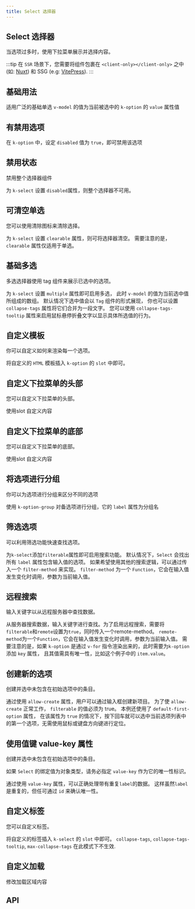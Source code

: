 ```yaml
---
title: Select 选择器
---
```


## Select 选择器

<leadInto name="KSelect" />

当选项过多时，使用下拉菜单展示并选择内容。

:::tip
在 `SSR` 场景下，您需要将组件包裹在 `<client-only></client-only>` 之中 (如: [Nuxt](https://nuxtjs.org/)) 和 SSG (e.g: [VitePress](https://vitepress.vuejs.org/)).
:::

## 基础用法

适用广泛的基础单选 `v-model` 的值为当前被选中的 `k-option` 的 `value` 属性值

<demo path="./def.vue" />

## 有禁用选项

在 `k-option` 中，设定 `disabled` 值为 `true`，即可禁用该选项

<demo path="./disabledOptionSelect.vue" />

## 禁用状态

禁用整个选择器组件

为 `k-select` 设置 `disabled`属性，则整个选择器不可用。

<demo path="./disabledSelect.vue" />

## 可清空单选

您可以使用清除图标来清除选择。

为 `k-select` 设置 `clearable` 属性，则可将选择器清空。 需要注意的是，`clearable` 属性仅适用于单选。

<demo path="./clearableSelect.vue" />

## 基础多选

多选选择器使用 tag 组件来展示已选中的选项。

为 `k-select` 设置 `multiple` 属性即可启用多选， 此时 `v-model` 的值为当前选中值所组成的数组。 默认情况下选中值会以 `Tag` 组件的形式展现， 你也可以设置 `collapse-tags` 属性将它们合并为一段文字。 您可以使用 `collapse-tags-tooltip` 属性来启用鼠标悬停折叠文字以显示具体所选值的行为。

<demo path="./multipleSelect.vue" />

## 自定义模板

你可以自定义如何来渲染每一个选项。

将自定义的 `HTML` 模板插入 `k-option` 的 `slot` 中即可。

<demo path="./customTemplateSelect.vue" />

## 自定义下拉菜单的头部

您可以自定义下拉菜单的头部。

使用slot 自定义内容

<demo path="./customHeaderSelect.vue" />

## 自定义下拉菜单的底部

您可以自定义下拉菜单的底部。

使用slot 自定义内容

<demo path="./customFooterSelect.vue" />

## 将选项进行分组

你可以为选项进行分组来区分不同的选项

使用 `k-option-group` 对备选项进行分组，它的 `label` 属性为分组名

<demo path="./groupSelect.vue" />

## 筛选选项

可以利用筛选功能快速查找选项。

为`k-select`添加`filterable`属性即可启用搜索功能。 默认情况下，`Select` 会找出所有 `label` 属性包含输入值的选项。 如果希望使用其他的搜索逻辑，可以通过传入一个 `filter-method` 来实现。 `filter-method` 为一个 `Function`，它会在输入值发生变化时调用，参数为当前输入值。

<demo path="./filterableSelect.vue" />

## 远程搜索

输入关键字以从远程服务器中查找数据。

从服务器搜索数据，输入关键字进行查找。为了启用远程搜索，需要将`filterable`和`remote`设置为`true`，同时传入一个remote-method。 `remote-method`为一个`Function`，它会在输入值发生变化时调用，参数为当前输入值。 需要注意的是，如果 `k-option` 是通过 `v-for` 指令渲染出来的，此时需要为`k-option` 添加 `key` 属性， 且其值需具有唯一性，比如这个例子中的 `item.value`。

<demo path="./remoteSelect.vue" />

## 创建新的选项

创建并选中未包含在初始选项中的条目。

通过使用 `allow-create` 属性，用户可以通过输入框创建新项目。 为了使 `allow-create` 正常工作， `filterable` 的值必须为 true。 本例还使用了 `default-first-option` 属性， 在该属性为 `true` 的情况下，按下回车就可以选中当前选项列表中的第一个选项，无需使用鼠标或键盘方向键进行定位。

<demo path="./createSelect.vue" />

## 使用值键 value-key 属性

创建并选中未包含在初始选项中的条目。

如果 `Select` 的绑定值为对象类型，请务必指定 `value-key` 作为它的唯一性标识。

通过使用 `value-key` 属性，可以正确处理带有重复`label`的数据。 这样虽然`label` 是重复的，但任可通过 `id` 来确认唯一性。

<demo path="./valueKeySelect.vue" />

## 自定义标签

您可以自定义标签。

将自定义的标签插入 `k-select` 的 `slot` 中即可。 `collapse-tags`, `collapse-tags-tooltip`, `max-collapse-tags` 在此模式下不生效.

<demo path="./customTagSelect.vue" />

## 自定义加载

修改加载区域内容

<demo path="./customLoadingSelect.vue" />

## API

<API src="./select.json" lang="zh"></API>

<API src="./option.json" lang="zh"></API>

<API src="./option_group.json" lang="zh"></API>
